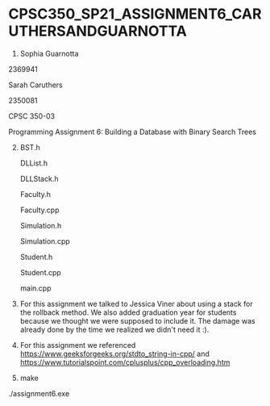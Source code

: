 # CPSC350_SP21_ASSIGNMENT6_CARUTHERSANDGUARNOTTA

1. Sophia Guarnotta

  2369941

  Sarah Caruthers

  2350081

  CPSC 350-03

  Programming Assignment 6: Building a Database with Binary Search Trees

2. BST.h

   DLList.h

   DLLStack.h

   Faculty.h

   Faculty.cpp

   Simulation.h

   Simulation.cpp

   Student.h

   Student.cpp

   main.cpp

3. For this assignment we talked to Jessica Viner about using a stack for the rollback method. We also added graduation year for students because we thought we were supposed to include it. The damage was already done by the time we realized we didn't need it :).

4. For this assignment we referenced https://www.geeksforgeeks.org/stdto_string-in-cpp/ and https://www.tutorialspoint.com/cplusplus/cpp_overloading.htm

5. make

  ./assignment6.exe
